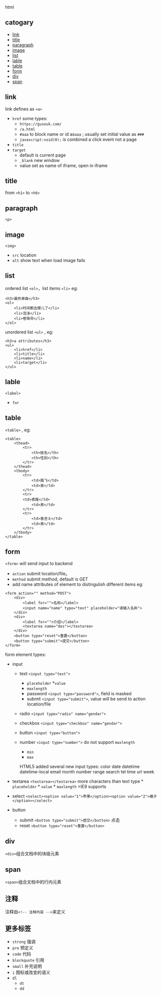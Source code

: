 html 
## catogary
* [link](#html_links)
* [title](#header)
* [paragraph](#p)
* [image](#img)
* [list](#list)
* [lable](#label)
* [table](#table)
* [form](#form)
* [div](#div)
* [span](#span)

## <a name="html_links">link</a>
link defines as `<a>`    

* `href` some types:
	* `https://gusouk.com/`
	* `/a.html`
	* `#aaa` to block name or id as`aaa` ; usually set initial value as `###`
	* `javascript:void(0);` is combined a click event not a page 
* `title` 
* `target` 
	* default is current page 
	* `_blank` new window
	* value set as name of iframe, open in iframe



## <a name="header">title</a>
from `<h1>` to `<h6>`    
## <a name="p">paragraph</a>
 `<p>` 

## <a name="img">image</a>
`<img>` 
* `src` location
* `alt` show text when load image fails

## <a name="list">list</a>
ordered list `<ol>`，list items `<li>` eg:
```
<h3>最热单曲</h3>
<ol>
	<li>时间都去哪儿了</li>
	<li>泡沫</li>
	<li>卷珠帘</li>
</ol>
```

unordered list `<ul>` , eg:
```
<h3>a attributes</h3>
<ul>
	<li>href</li>
	<li>title</li>
	<li>name</li>
	<li>target</li>
</ul>
```

## <a name="label">lable</a>
`<label>`
* `for`

## <a name="table">table </a>
`<table>` , eg:
```
<table>
	<thead>
		<tr>
			<th>姓名</th>
			<th>性别</th>
		</tr>
	</thead>
	<tbody>
		<tr>
			<td>路飞</td>
			<td>男</td>
		</tr>
		<tr>
		<td>索隆</td>
			<td>男</td>
		</tr>
		<tr>
			<td>香吉士</td>
			<td>男</td>
		</tr>
	</tbody>
</table>
```

## <a name="form">form</a>
`<form>` will send input to backend    
* `action` submit location/file。
* `method` submit method, default is GET
* add name attributes of element to distingulish different items
eg:   
```
<form action="" method="POST">
	<div>
		<label for="">名称</label>
		<input name="name" type="text" placeholder="请输入名称">
	</div>
	<div>
		<label for="">介绍</label>
		<textarea name="des"></textarea>
	</div>
	<button type="reset">重置</button>
	<button type="submit">提交</button>
</form>
```
form element types:
* input
  * text `<input type="text">` 
	  * `placeholder`
	  *`value`
	  * `maxlength` 
	* password  `<input type="password">`, field is masked
	* submit  `<input type="submit">`, value will be send to action location/file
  * radio `<input type="radio" name="gendar">` 
  * checkbox `<input type="checkbox" name="gendar">`
  * button `<input type="button">` 
  
  * number  `<input type="number">` do not support `maxlength`
	  * `min` 
	  * `max`
	  
	HTML5 added several new input types:
color
date
datetime
datetime-local
email
month
number
range
search
tel
time
url
week
	  
* textarea `<textarea></textarea>` more characters than text type 
	  * `placeholder`
	  * `value`
	  * `maxlength` >IE9 supports	  
* select `<select><option value="1">苹果</option><option value="2">橘子</option></select>`

* button
  * submit  `<button type="submit">提交</button>` 点击
  * reset `<button type="reset">重置</button>`


## <a name="div">div</a>
`<div>`组合文档中的块级元素

## <a name="span">span</a>
`<span>`组合文档中的行内元素

## <a name="comment">注释</a>
注释由`<!-- 注释内容 -->`来定义

## <a name="more">更多标签</a>
* `strong` 强调
* `pre` 预定义
* `code` 代码
* `blockquote` 引用
* `small` 补充说明
* `i` 图标或改变的语义
* `dl`
	* `dt`
	* `dd`

